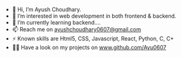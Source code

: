 - 👋 Hi, I’m Ayush Choudhary.
- 👀 I’m interested in web development in both frontend & backend.
- 🌱 I’m currently learning backend....
- 📫 Reach me on ayushchoudhary0607@gmail.com
- ⚡ Known skills are Html5, CSS, Javascript, React, Python, C, C+
- 🫱🏼 Have a look on my projects on www.github.com/Ayu0607

<!---
Ayu0607/Ayu0607 is a ✨ special ✨ repository because its `README.md` (this file) appears on your GitHub profile.
You can click the Preview link to take a look at your changes.
--->
